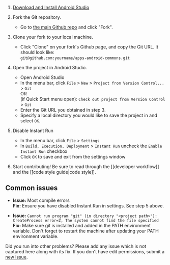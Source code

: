 1. [Download and Install Android Studio][1]

2. Fork the Git repository.
    - Go to [the main Github repo](https://github.com/commons-app/apps-android-commons/) and click "Fork".

3. Clone your fork to your local machine.
    - Click "Clone" on your fork's Github page, and copy the Git URL. It should look like:<br>`git@github.com:yourname/apps-android-commons.git`

4. Open the project in Android Studio.
    - Open Android Studio
    - In the menu bar, click `File` > `New` > `Project from Version Control...` > `Git`<br>
    OR<br>
    (if Quick Start menu open): `Check out project from Version Control` > `Git`
    - Enter the Git URL you obtained in step 3.
    - Specify a local directory you would like to save the project in and select `OK`.

5. Disable Instant Run
    - In the menu bar, click `File` > `Settings`
    - In `Build, Execution, Deployment` > `Instant Run` uncheck the `Enable Instant Run` checkbox
    - Click `OK` to save and exit from the settings window

6. Start contributing! Be sure to read through the [[developer workflow]] and the [[code style guide|code style]].

## Common issues

- **Issue:** Most compile errors<br>
    **Fix:** Ensure you have disabled Instant Run in settings. See step 5 above.

- **Issue:** `Cannot run program "git" (in directory "<project path>"): CreateProcess error=2, The system cannot find the file specified`<br>
    **Fix:** Make sure git is installed and added in the PATH environment variable. Don't forget to restart the machine after updating your PATH environment variable.

Did you run into other problems? Please add any issue which is not captured here along with its fix. If you don't have edit permissions, submit a [new issue](https://github.com/commons-app/apps-android-commons/issues/new).

[1]: https://developer.android.com/studio/